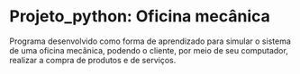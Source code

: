 # Projeto_python: Oficina mecânica
Programa desenvolvido como forma de aprendizado para simular o sistema de uma oficina mecânica, podendo o cliente, por meio de seu computador, realizar a compra de produtos e de serviços.
